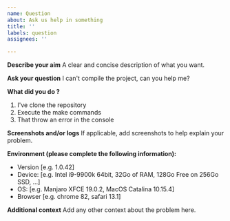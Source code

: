 ```yaml
---
name: Question
about: Ask us help in something
title: ''
labels: question
assignees: ''

---
```


**Describe your aim**
A clear and concise description of what you want.

**Ask your question**
I can't compile the project, can you help me?

**What did you do ?**
1. I've clone the repository
2. Execute the make commands
3. That throw an error in the console

**Screenshots and/or logs**
If applicable, add screenshots to help explain your problem.

**Environment (please complete the following information):**
 - Version [e.g. 1.0.42] <!-- Don't include project name here -->
 - Device: [e.g. Intel i9-9900k 64bit, 32Go of RAM, 128Go Free on 256Go SSD, ...]
 - OS: [e.g. Manjaro XFCE 19.0.2, MacOS Catalina 10.15.4]
 - Browser [e.g. chrome 82, safari 13.1]

**Additional context**
Add any other context about the problem here.

